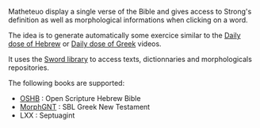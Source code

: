Matheteuo display a single verse of the Bible and gives  access to Strong's definition as well as morphological informations when clicking on a word.

The idea is to generate automatically some exercice similar to the [Daily dose of Hebrew](http://dailydoseofhebrew.com/) or  [Daily dose of Greek](https://dailydoseofgreek.com/) videos.

It uses the [Sword library](http://crosswire.org/sword/index.jsp) to access texts, dictionnaries and morphologicals repositories.

The following books are supported:
* [OSHB](http://openscriptures.github.io/morphhb/) : Open Scripture Hebrew Bible
* [MorphGNT](http://morphgnt.org/) : SBL Greek New Testament
* LXX : Septuagint

